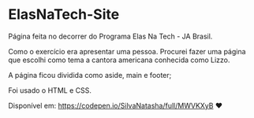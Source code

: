 # ElasNaTech-Site
Página feita no decorrer do Programa Elas Na Tech - JA Brasil.

Como o exercício era apresentar uma pessoa. Procurei fazer uma página que escolhi como tema a cantora americana conhecida como Lizzo.

A página ficou dividida como aside, main e footer;

Foi usado o HTML e CSS.

Disponível em: https://codepen.io/SilvaNatasha/full/MWVKXyB
&hearts;
